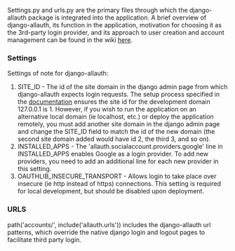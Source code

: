 Settings.py and urls.py are the primary files through which the django-allauth package is integrated into the application. A brief overview of django-allauth, its function in the application, motivation for choosing it as the 3rd-party login provider, and its approach to user creation and account management can be found in the wiki [here](https://github.com/StanfordCS194/CozyCo/wiki/Google-Sign-In,-Allauth,-and-User-Management). 

### Settings
Settings of note for django-allauth:
1. SITE_ID - The id of the site domain in the django admin page from which django-allauth expects login requests. The setup process specified in the [documentation](https://github.com/StanfordCS194/CozyCo/wiki/Google-Sign-In,-Allauth,-and-User-Management) ensures the site id for the development domain 127.0.0.1 is 1. However, if you wish to run the application on an alternative local domain (ie localhost, etc.) or deploy the application remotely, you must add another site domain in the django admin page and change the SITE_ID field to match the id of the new domain (the second site domain added would have id 2, the third 3, and so on).
2. INSTALLED_APPS - The 'allauth.socialaccount.providers.google' line in INSTALLED_APPS enables Google as a login provider. To add new providers, you need to add an additional line for each new provider in this setting.
3. OAUTHLIB_INSECURE_TRANSPORT - Allows login to take place over insecure (ie http instead of https) connections. This setting is required for local development, but should be disabled upon deployment.

### URLS
path('accounts/', include('allauth.urls')) includes the django-allauth url patterns, which override the native django login and logout pages to facilitate third party login.
